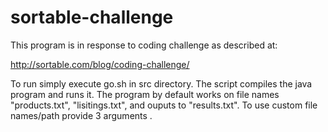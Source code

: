 sortable-challenge
==================
This program is in response to coding challenge as described at:

http://sortable.com/blog/coding-challenge/

To run simply execute go.sh in src directory. The script compiles the java program and runs it. The program by default
works on file names "products.txt", "lisitings.txt", and ouputs to "results.txt". To use custom file names/path
provide 3 arguments <product file name> <lisitng filename> <results file name>.